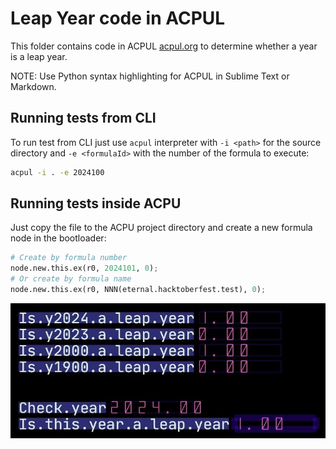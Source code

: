 # Leap Year code in ACPUL

This folder contains code in ACPUL [acpul.org](https://acpul.org/) to determine whether a year is a leap year.

NOTE: Use Python syntax highlighting for ACPUL in Sublime Text or Markdown.

## Running tests from CLI

To run test from CLI just use `acpul` interpreter with `-i <path>` for the source directory and `-e <formulaId>` with the number of the formula to execute:
```sh
acpul -i . -e 2024100
```

## Running tests inside ACPU

Just copy the file to the ACPU project directory and create a new formula node in the bootloader:
```py
# Create by formula number
node.new.this.ex(r0, 2024101, 0);
# Or create by formula name
node.new.this.ex(r0, NNN(eternal.hacktoberfest.test), 0);
```

![Is leap year with ACPU](acpu-leap.jpg "eternal.hacktoberfest.test formula view")
